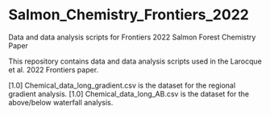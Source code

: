 # Salmon_Chemistry_Frontiers_2022
Data and data analysis scripts for Frontiers 2022 Salmon Forest Chemistry Paper

This repository contains data and data analysis scripts used in the Larocque et al. 2022 Frontiers paper.

[1.0] Chemical_data_long_gradient.csv is the dataset for the regional gradient analysis.
[1.0] Chemical_data_long_AB.csv is the dataset for the above/below waterfall analysis.


